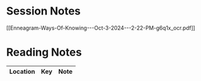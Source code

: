 # Session Notes

[[Enneagram-Ways-Of-Knowing---Oct-3-2024---2-22-PM-g6q1x_ocr.pdf]]
# Reading Notes

| Location | Key | Note |
| -------- | --- | ---- |

